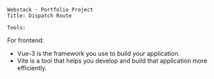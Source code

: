     Webstack - Portfolio Project
    Title: Dispatch Route

	Tools:

For frontend:
- Vue-3 is the framework you use to build your application.
- Vite is a tool that helps you develop and build that application more efficiently.
